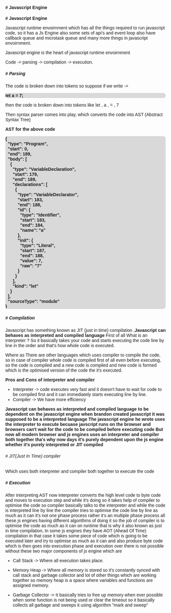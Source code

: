 <!-- styles -->

<style>
    * {
        font-family:sans-serif;
    }
    .highlight-normal {
        padding-inline:15px;
        padding-block:6px;
        background-color:#d9d;
       border-radius:3px;
        font-weight:700;
    }
    .highlight-em {
         padding-inline:10px;
        background-color:#cdfab6;
        border-radius:3px;
        font-weight:700;
    }
    .sub-heading {
        font-size:0.8rem
    }

    .code-example {
        font-weight:700;
         background-color:#d9d9d9; border-radius:8px;
    }

    .nothing {
        padding:10px;
    }
</style>

#### # Javascript Engine

**# Javascript Engine**

Javascript runtime envoirnment which has all the things required to run javascript code, so it has a Js Engine also some sets of api's and event loop also have callback queue and microtask queue and many more things in javascript envoirnment.

Javascript engine is the heart of javascript runtime envoirnment

Code -> parsing -> compilation -> execution.

##### # Parsing

The code is broken down into tokens so suppose if we write ->

<pre class="code-example">
let a = 7;
</pre>

then the code is broken down into tokens like let , a , = , 7

Then syntax parser comes into play, which converts the code into AST (Abstract Syntax Tree)

**AST for the above code**

<pre class="code-example">
{
  "type": "Program",
  "start": 0,
  "end": 189,
  "body": [
    {
      "type": "VariableDeclaration",
      "start": 179,
      "end": 189,
      "declarations": [
        {
          "type": "VariableDeclarator",
          "start": 183,
          "end": 188,
          "id": {
            "type": "Identifier",
            "start": 183,
            "end": 184,
            "name": "a"
          },
          "init": {
            "type": "Literal",
            "start": 187,
            "end": 188,
            "value": 7,
            "raw": "7"
          }
        }
      ],
      "kind": "let"
    }
  ],
  "sourceType": "module"
}
</pre>

##### # Compilation

Javascript has something known as JIT (just in time) compilation ,**Javascript can behaves as interpreted and compiled language** First of all What is an interpreter ? So it basically takes your code and starts executing the code line by line in the order and that's how whole code is executed.

Where as There are other languages which uses compiler to compile the code, so in case of compiler whole code is compiled first of all even before executing, so the code is compiled and a new code is compiled and new code is formed which is the optimised version of the code the it's executed.

**Pros and Cons of interpreter and compiler**

- Interpreter -> code executes very fast and it doesn't have to wait for code to be compiled first and it can immediately starts executing line by line.
- Compiler -> We have more efficiency

**Javascript can behaves as interpreted and compiled language to be dependent on the javascript engine when brandon created javascript it was supposed to be a interpreted language The javascript engine he wrote uses the interpreter to execute becuase javscript runs on the browser and browsers can't wait for the code to be compiled before executing code But now all modern browser and js engines uses an interpreter and compiler both together tha's why now days it's purely dependent upon the js engine whether it's purely interpreted or JIT compiled**

###### # JIT(Just In Time) compiler

Which uses both interpreter and compiler both together to execute the code

##### # Execution

After interpreting AST now interpreter converts the high level code to byte code and moves to execution step and while it's doing so it takes help of compiler to optimise the code so compiler basically talks to the interpreter and while the code is interpreted line by line the compiler tries to optimise the code line by line as much as it can it's not one phase process rather it's an multiple phase process all these js engines having different algorithms of doing it so the job of compiler is to optimise the code as much as it can on runtime that is why it also known as just in time compilation, In some js engines they have AOT (Ahead Of Time) compilation in that case it takes some piece of code which is going to be executed later and try to optimise as much as it can and also produce byte code which is then goes into execution phase and execution over there is not possible without these two major components of js engine which are 
- Call Stack -> Where all execution takes place.


- Memory Heap -> Where all memory is stored so it's constantly synced with call stack and garbage collector and lot of other things which are working together so memory heap is a space where variables and functions are assigned memory. 

- Garbage Collector -> It basically tries to free up memory when ever possible when some function is not being used or clear the timeout so it basically collects all garbage and sweeps it using algorithm "mark and sweep" 
